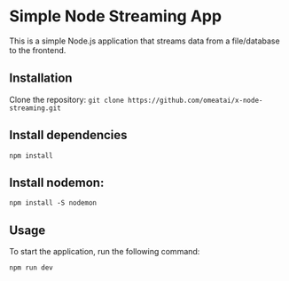 # Simple Node Streaming App

This is a simple Node.js application that streams data from a file/database to the frontend.

## Installation

Clone the repository: `git clone https://github.com/omeatai/x-node-streaming.git`

## Install dependencies

```bs
npm install
```

## Install nodemon:

```bs
npm install -S nodemon
```

## Usage

To start the application, run the following command:

```bs
npm run dev
```

